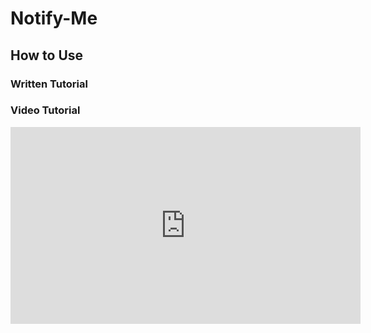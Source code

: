 # Notify-Me

## How to Use

### Written Tutorial

### Video Tutorial

<iframe width="560" height="315" src="https://www.youtube.com/embed/5UJDN_Nvlz4" frameborder="0" allow="accelerometer; autoplay; clipboard-write; encrypted-media; gyroscope; picture-in-picture" allowfullscreen></iframe>
